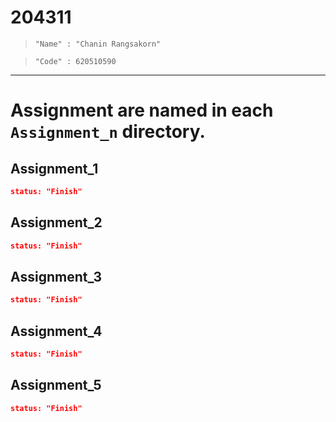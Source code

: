 # 204311

> `"Name" : "Chanin Rangsakorn"`

> `"Code" : 620510590`

---

# Assignment are named in each `Assignment_n` directory.

## Assignment_1

```JSON
status: "Finish"
```

## Assignment_2

```JSON
status: "Finish"
```

## Assignment_3

```JSON
status: "Finish"
```

## Assignment_4

```JSON
status: "Finish"
```

## Assignment_5

```JSON
status: "Finish"
```
